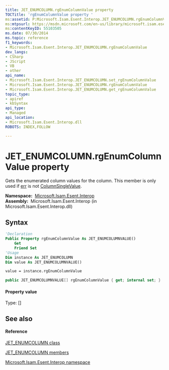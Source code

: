 ```yaml
---
title: JET_ENUMCOLUMN.rgEnumColumnValue property 
TOCTitle: 'rgEnumColumnValue property '
ms:assetid: P:Microsoft.Isam.Esent.Interop.JET_ENUMCOLUMN.rgEnumColumnValue
ms:mtpsurl: https://msdn.microsoft.com/en-us/library/microsoft.isam.esent.interop.jet_enumcolumn.rgenumcolumnvalue(v=EXCHG.10)
ms:contentKeyID: 55103505
ms.date: 07/30/2014
ms.topic: reference
f1_keywords:
- Microsoft.Isam.Esent.Interop.JET_ENUMCOLUMN.rgEnumColumnValue
dev_langs:
- CSharp
- JScript
- VB
- other
api_name: 
- Microsoft.Isam.Esent.Interop.JET_ENUMCOLUMN.set_rgEnumColumnValue
- Microsoft.Isam.Esent.Interop.JET_ENUMCOLUMN.rgEnumColumnValue
- Microsoft.Isam.Esent.Interop.JET_ENUMCOLUMN.get_rgEnumColumnValue
topic_type: 
- apiref
- kbSyntax
api_type: 
- Managed
api_location: 
- Microsoft.Isam.Esent.Interop.dll
ROBOTS: INDEX,FOLLOW

---
```


# JET_ENUMCOLUMN.rgEnumColumnValue property

Gets the enumerated column values for the column. This member is only used if [err](dn335086\(v=exchg.10\).md) is not [ColumnSingleValue](hh557250\(v=exchg.10\).md).

**Namespace:**  [Microsoft.Isam.Esent.Interop](hh596136\(v=exchg.10\).md)  
**Assembly:**  Microsoft.Isam.Esent.Interop (in Microsoft.Isam.Esent.Interop.dll)

## Syntax

``` vb
'Declaration
Public Property rgEnumColumnValue As JET_ENUMCOLUMNVALUE()
    Get
    Friend Set
'Usage
Dim instance As JET_ENUMCOLUMN
Dim value As JET_ENUMCOLUMNVALUE()

value = instance.rgEnumColumnValue
```

``` csharp
public JET_ENUMCOLUMNVALUE[] rgEnumColumnValue { get; internal set; }
```

#### Property value

Type: \[\]  

## See also

#### Reference

[JET_ENUMCOLUMN class](dn335081\(v=exchg.10\).md)

[JET_ENUMCOLUMN members](dn335133\(v=exchg.10\).md)

[Microsoft.Isam.Esent.Interop namespace](hh596136\(v=exchg.10\).md)

